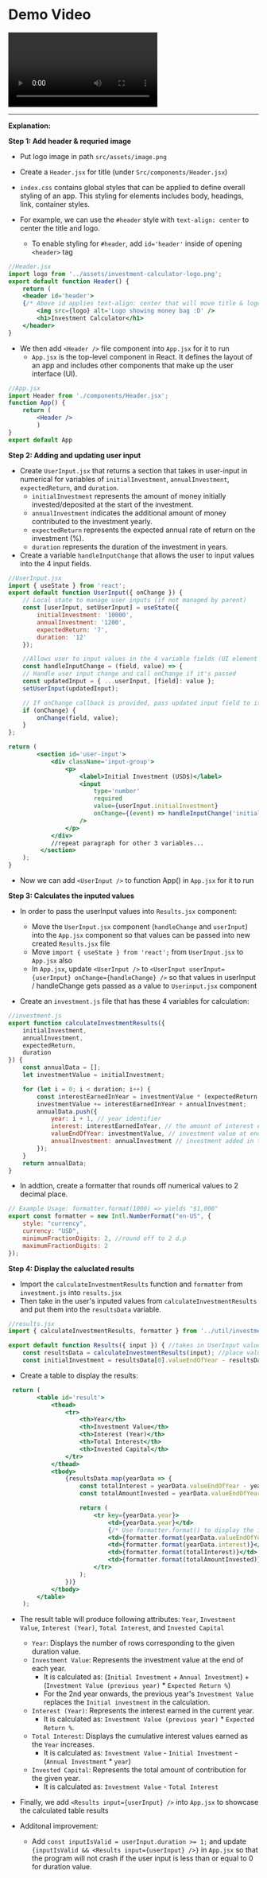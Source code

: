 


<!DOCTYPE html>
<html lang="en">
<head>
    <meta charset="UTF-8">
    <meta name="viewport" content="width=device-width, initial-scale=1.0">
    <title>Video Demo</title>
</head>
<body>
    <h1>Demo Video</h1>
    <video controls>
        <source src="https://github.com/user-attachments/assets/32b51621-ec40-4d6c-95ef-ec73d2001bae" type="video/mp4">
        Your browser does not support the video tag.
    </video>
</body>
</html>

---

**Explanation:**

**Step 1: Add header & requried image**
- Put logo image in path `src/assets/image.png`

- Create a `Header.jsx` for title (under `Src/components/Header.jsx`)
- `index.css` contains global styles that can be applied to define overall styling of an app. This styling for elements includes body, headings, link, container styles.
- For example, we can use the `#header` style with `text-align: center` to center the title and logo.
    - To enable styling for `#header`, add `id='header'` inside of opening `<header>` tag
```jsx
//Header.jsx
import logo from '../assets/investment-calculator-logo.png';
export default function Header() {
    return (
    <header id='header'> 
    {/* Above id applies text-align: center that will move title & logo to center*/}
        <img src={logo} alt='Logo showing money bag :D' />
        <h1>Investment Calculator</h1>
    </header>
}
```

- We then add `<Header />` file component into `App.jsx` for it to run
  - `App.jsx` is the top-level component in React. It defines the layout of an app and includes other components that make up the user interface (UI).

```jsx
//App.jsx
import Header from './components/Header.jsx';
function App() {
    return (    
        <Header />
        )
}
export default App
```
**Step 2: Adding and updating user input**
- Create `UserInput.jsx` that returns a section that takes in user-input in numerical for variables of `initialInvestment`, `annualInvestment`, `expectedReturn`, and `duration`. 
    - `initialInvestment` represents the amount of money initially invested/deposited at the start of the investment.
    - `annualInvestment` indicates the additional amount of money contributed to the investment yearly.
    - `expectedReturn` represents the expected annual rate of return on the investment (%).
    - `duration` represents the duration of the investment in years.
- Create a variable `handleInputChange` that allows the user to input values into the 4 input fields.

```jsx
//UserInput.jsx
import { useState } from 'react';
export default function UserInput({ onChange }) {
    // Local state to manage user inputs (if not managed by parent)
    const [userInput, setUserInput] = useState({
        initialInvestment: '10000',
        annualInvestment: '1200',
        expectedReturn: '7',
        duration: '12'
    });

    //Allows user to input values in the 4 variable fields (UI element input box)
    const handleInputChange = (field, value) => {
    // Handle user input change and call onChange if it's passed
    const updatedInput = { ...userInput, [field]: value };
    setUserInput(updatedInput);

    // If onChange callback is provided, pass updated input field to it
    if (onChange) {
        onChange(field, value);
    }
};

return (
        <section id='user-input'>
            <div className='input-group'>
                <p>
                    <label>Initial Investment (USD$)</label>
                    <input
                        type='number'
                        required
                        value={userInput.initialInvestment}
                        onChange={(event) => handleInputChange('initialInvestment', event.target.value)}
                    />
                </p>
            </div>
            //repeat paragraph for other 3 variables...
         </section>
    );
}
 ```
 - Now we can add `<UserInput />` to function App() in `App.jsx` for it to run
 
**Step 3: Calculates the inputed values**
- In order to pass the userInput values into `Results.jsx` component:
    - Move the `UserInput.jsx` component (`handleChange` and `userInput`) into the `App.jsx` component so that values can be passed into new created `Results.jsx` file
    - Move `import { useState } from 'react';` from `UserInput.jsx` to `App.jsx` also
    - In `App.jsx`, update `<UserInput />` to `<UserInput userInput={userInput} onChange={handleChange} />` so that values in userInput / handleChange gets passed as a value to `Userinput.jsx` component 

- Create an `investment.js` file that has these 4 variables for calculation:
```jsx
//investment.js
export function calculateInvestmentResults({
    initialInvestment,
    annualInvestment,
    expectedReturn,
    duration
}) {
    const annualData = [];
    let investmentValue = initialInvestment;

    for (let i = 0; i < duration; i++) {
        const interestEarnedInYear = investmentValue * (expectedReturn / 100);
        investmentValue += interestEarnedInYear + annualInvestment;
        annualData.push({ 
            year: i + 1, // year identifier
            interest: interestEarnedInYear, // the amount of interest earned in this year
            valueEndOfYear: investmentValue, // investment value at end of year
            annualInvestment: annualInvestment // investment added in this year
        });
    }
    return annualData;
}
```
- In addtion, create a formatter that rounds off numerical values to 2 decimal place.
```jsx
// Example Usage: formatter.format(1000) => yields "$1,000"
export const formatter = new Intl.NumberFormat("en-US", {
    style: "currency",
    currency: "USD",
    minimumFractionDigits: 2, //round off to 2 d.p
    maximumFractionDigits: 2
});
```
**Step 4: Display the caluclated results**
- Import the `calculateInvestmentResults` function and `formatter` from `investment.js` into `results.jsx `
- Then take in the user's inputed values from `calculateInvestmentResults` and put them into the `resultsData` variable.
```jsx
//results.jsx
import { calculateInvestmentResults, formatter } from '../util/investment.js';

export default function Results({ input }) { //takes in UserInput values from App.jsx
    const resultsData = calculateInvestmentResults(input); //place values into investment.js to calculates investment results
    const initialInvestment = resultsData[0].valueEndOfYear - resultsData[0].interest - resultsData[0].annualInvestment; //Calculates and find the first user's input for Initial Investment for later further calculation
```

- Create a table to display the results:
```jsx
 return (
        <table id='result'>
            <thead>
                <tr> 
                    <th>Year</th>
                    <th>Investment Value</th>
                    <th>Interest (Year)</th>
                    <th>Total Interest</th>
                    <th>Invested Capital</th>
                </tr>
            </thead>
            <tbody>
                {resultsData.map(yearData => {
                    const totalInterest = yearData.valueEndOfYear - yearData.annualInvestment * yearData.year - initialInvestment;
                    const totalAmountInvested = yearData.valueEndOfYear - totalInterest;

                    return (
                        <tr key={yearData.year}>
                            <td>{yearData.year}</td>
                            {/* Use formatter.format() to display the investment value to 2 decimal places */}
                            <td>{formatter.format(yearData.valueEndOfYear)}</td>
                            <td>{formatter.format(yearData.interest)}</td>
                            <td>{formatter.format(totalInterest)}</td>
                            <td>{formatter.format(totalAmountInvested)}</td> {/* Ensure only necessary columns */}
                        </tr>
                    );
                })}
            </tbody>
        </table>
    );
```
- The result table will produce following attributes: `Year`, `Investment Value`, `Interest (Year)`, `Total Interest`, and `Invested Capital`
    - `Year`: Displays the number of rows corresponding to the given duration value.
    - `Investment Value`: Represents the investment value at the end of each year.
        - It is calculated as: (`Initial Investment` + `Annual Investment`) + (`Investment Value (previous year)` * `Expected Return %`) 
        - For the 2nd year onwards, the previous year's `Investment Value` replaces the `Initial investment` in the calculation.
    - `Interest (Year)`: Represents the interest earned in the current year.
        - It is calculated as: `Investment Value (previous year)` * `Expected Return %`.
    - `Total Interest`: Displays the cumulative interest values earned as the `Year` increases.
        - It is calculated as: `Investment Value` - `Initial Investment` - (`Annual Investment` * `year`)
    - `Invested Capital`: Represents the total amount of contribution for the given year.
        - It is calculated as: `Investment Value` - `Total Interest`

- Finally, we add `<Results input={userInput} />` into `App.jsx` to showcase the calculated table results

- Additonal improvement:
    - Add `const inputIsValid = userInput.duration >= 1;` and update `{inputIsValid && <Results input={userInput} />}` in `App.jsx` so that the program will not crash if the user input is less than or equal to 0 for duration value. 
